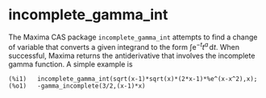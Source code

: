 # incomplete_gamma_int
 
The Maxima CAS package `incomplete_gamma_int` attempts to find a change of variable 
that converts a given integrand to the form $\int \mathrm{e}^{-t} t^a \,\mathrm{d}t$. 
When successful, Maxima returns the antiderivative that involves the incomplete gamma 
function. A simple example is
 ~~~~
(%i1)	incomplete_gamma_int(sqrt(x-1)*sqrt(x)*(2*x-1)*%e^(x-x^2),x);
(%o1)	-gamma_incomplete(3/2,(x-1)*x)
 ~~~~

